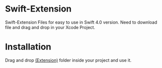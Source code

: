 # Swift-Extension

Swift-Extension Files for easy to use in Swift 4.0 version. Need to download file and drag and drop in your Xcode Project.


# Installation

Drag and drop [(Extension)](https://github.com/ANSCoder/Swift-Extension/tree/master/Swift-Extension/Extensions) folder inside your project and use it.
